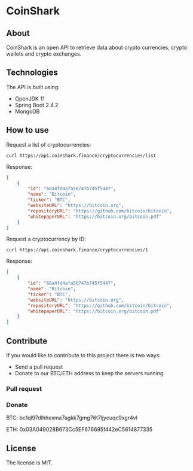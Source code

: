# CoinShark

## About
CoinShark is an open API to retrieve data about crypto currencies, crypto wallets and crypto exchanges. 

## Technologies

The API is built using:

- OpenJDK 11
- Spring Boot 2.4.2
- MongoDB

## How to use

Request a list of cryptocurrencies:

`curl https://api.coinshark.finance/cryptocurrencies/list`

Response:

```JSON
[
    {
        "id": "60a4fd4afa56747b745f5447",
        "name": "Bitcoin",
        "ticker": "BTC",
        "websiteURL": "https://bitcoin.org",
        "repositoryURL": "https://github.com/bitcoin/bitcoin",
        "whitepaperURL": "https://bitcoin.org/bitcoin.pdf"
    }
]
```

Request a cryptocurrency by ID:

`curl https://api.coinshark.finance/cryptocurrencies/1`

Response:

```JSON
[
    {
        "id": "60a4fd4afa56747b745f5447",
        "name": "Bitcoin",
        "ticker": "BTC",
        "websiteURL": "https://bitcoin.org",
        "repositoryURL": "https://github.com/bitcoin/bitcoin",
        "whitepaperURL": "https://bitcoin.org/bitcoin.pdf"
    }
]
```

## Contribute

If you would like to contribute to this project there is two ways:

- Send a pull request
- Donate to our BTC/ETH address to keep the servers running

### Pull request

### Donate

BTC: bc1ql97dlhhexma7agkk7gmg76t7ljycuqc9xgr4vl

ETH: 0x03A049028B673Cc5EF676695f442eC5614877335

## License

The license is MIT.
